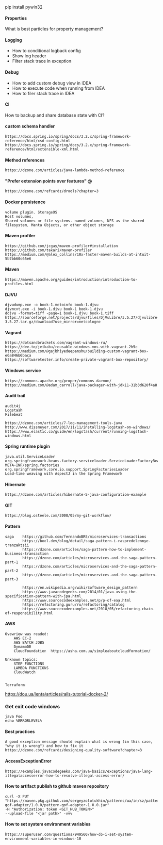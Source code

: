 pip install pywin32

#### Properties

What is best particles for property management?  

#### Logging
* How to conditional logback config
* Show log header
* Filter stack trace in exception

#### Debug
* How to add custom debug view in IDEA
* How to execute code when running from IDEA
* How to filer stack trace in IDEA

#### CI 

How to backup and share database state with CI?

#### custom schema handler

    https://docs.spring.io/spring/docs/3.2.x/spring-framework-reference/html/xsd-config.html
    https://docs.spring.io/spring/docs/3.2.x/spring-framework-reference/html/extensible-xml.html
    
#### Method references 

    https://dzone.com/articles/java-lambda-method-reference
    
#### "Prefer extension points over features" @ 

    https://dzone.com/refcardz/drools?chapter=3
    
#### Docker persistence

    volume plugin. StorageOS 
    Host volumes, 
    Shared volumes or file systems. named volumes, NFS as the shared filesystem, Manta Objects, or other object storage
    
#### Maven profiler

    https://github.com/jcgay/maven-profiler#installation
    https://github.com/takari/maven-profiler
    https://medium.com/@alex_collins/10x-faster-maven-builds-at-intuit-5b7bb60c65e6
    
#### Maven

    https://maven.apache.org/guides/introduction/introduction-to-profiles.html
    
#### DJVU
    
    djvudump.exe -o book-1.metoinfo book-1.djvu
    djvmcvt.exe -i book-1.djvu book-1 book-1.djvu
    ddjvu -format=tiff -page=1 book-1.djvu book-1.tiff
    https://sourceforge.net/projects/djvu/files/DjVuLibre/3.5.27/djvulibre-3.5.27.tar.gz/download?use_mirror=netcologne
    
#### Vagrant 

    https://dotsandbrackets.com/vagrant-windows-ru/
    https://dev.to/jeikabu/reusable-windows-vms-with-vagrant-2h5c
    https://medium.com/@gajbhiyedeepanshu/building-custom-vagrant-box-e6a846b6baca
    https://softwaretester.info/create-private-vagrant-box-repository/
    
#### Windows service 

    https://commons.apache.org/proper/commons-daemon/    
    https://medium.com/@adam_carroll/java-packager-with-jdk11-31b3d620f4a8
    
#### Audit trail 

    audit4j
    Logstash
    Filebeat
    
    https://dzone.com/articles/7-log-management-tools-java
    http://www.dissmeyer.com/2017/11/11/installing-logstash-on-windows/
    https://www.elastic.co/guide/en/logstash/current/running-logstash-windows.html
    
#### Spring runtime plugin

    java.util.ServiceLoader
    org.springframework.beans.factory.serviceloader.ServiceLoaderFactoryBean
    META-INF/spring.factories
    org.springframework.core.io.support.SpringFactoriesLoader
    Load-time weaving with AspectJ in the Spring Framework
    
#### Hibernate
    
    https://dzone.com/articles/hibernate-5-java-configuration-example    

#### GIT
    
    https://blog.osteele.com/2008/05/my-git-workflow/    
    
#### Pattern
    
    saga    https://github.com/fernandoBRS/microservices-transactions
            https://bool.dev/blog/detail/saga-pattern-i-raspredelennye-tranzaktsii
            https://dzone.com/articles/saga-pattern-how-to-implement-business-transaction
            https://dzone.com/articles/microservices-and-the-saga-pattern-part-1
            https://dzone.com/articles/microservices-and-the-saga-pattern-part-2
            https://dzone.com/articles/microservices-and-the-saga-pattern-part-3
            
            https://en.wikipedia.org/wiki/Software_design_pattern
            https://www.javacodegeeks.com/2014/01/java-using-the-specification-pattern-with-jpa.html
            https://www.sourcecodeexamples.net/p/p-of-eaa.html
            https://refactoring.guru/ru/refactoring/catalog
            https://www.sourcecodeexamples.net/2018/05/refactoring-chain-of-responsibility.html
            
#### AWS
    
    Ovewriew was readed:
        AWS EC-2
        AWS BATCH JOBS
        DynamoDB
        CloudFoundation  https://asha.com.ua/simpleaboutcloudformation/
    
    Unknown topics:
        STEP FUNCTIONS
        LAMBDA FUNCTIONS
        CloudWatch
    
    
    Terraform
    
https://dou.ua/lenta/articles/rails-tutorial-docker-2/
    
### Get exit code windows
    
    java Foo
    echo %ERRORLEVEL%
    
#### Best practices

    A good exception message should explain what is wrong (in this case, "why it is wrong") and how to fix it
    https://dzone.com/refcardz/designing-quality-software?chapter=3
    
#### AccessExceptionError

    https://examples.javacodegeeks.com/java-basics/exceptions/java-lang-illegalaccesserror-how-to-resolve-illegal-access-error/
    
#### How to artifact publish to github maven repository
    
    curl -X PUT "https://maven.pkg.github.com/sergeyzolotukhin/patterns/ua/in/sz/pattern/pattern-gof-adapter/1.0.0/pattern-gof-adapter-1.0.0.jar" 
    -H "Authorization: token <GIT_HUB_TOKEN>" 
    --upload-file "<jar path>" -vvv
    
#### How to set system environment variables   

    https://superuser.com/questions/949560/how-do-i-set-system-environment-variables-in-windows-10